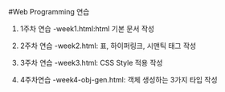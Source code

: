 #Web Programming 연습

1. 1주차 연습
  -week1.html:html 기본 문서 작성

2. 2주차 연습
   -week2.html: 표, 하이퍼링크, 시맨틱 태그 작성
3. 3주차 연습
   -week3.html: CSS Style 적용 작성
4. 4주차연습
   -week4-obj-gen.html: 객체 생성하는 3가지 타입 작성
